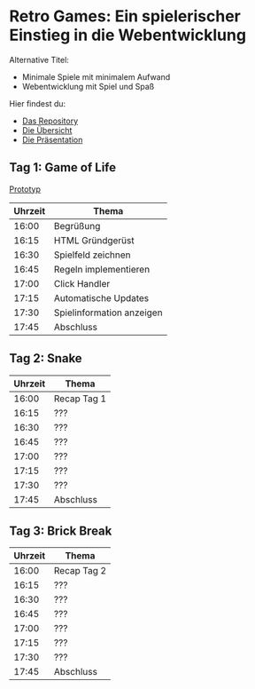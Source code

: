 # Retro Games: Ein spielerischer Einstieg in die Webentwicklung

Alternative Titel:
- Minimale Spiele mit minimalem Aufwand
- Webentwicklung mit Spiel und Spaß


Hier findest du:
- [Das Repository](https://github.com/RS-Software-Dev/workshop-mini-games)
- [Die Übersicht](https://rs-software-dev.github.io/workshop-mini-games)
- [Die Präsentation](https://rs-software-dev.github.io/workshop-mini-games/slides)


## Tag 1: Game of Life

[Prototyp](https://rs-software-dev.github.io/workshop-mini-games/01-game-of-life.html)

| Uhrzeit | Thema |
|-------|-----------|
| 16:00 | Begrüßung |
| 16:15 | HTML Gründgerüst |
| 16:30 | Spielfeld zeichnen |
| 16:45 | Regeln implementieren |
| 17:00 | Click Handler |
| 17:15 | Automatische Updates |
| 17:30 | Spielinformation anzeigen |
| 17:45 | Abschluss |

## Tag 2: Snake

| Uhrzeit | Thema |
|-------|-----------|
| 16:00 | Recap Tag 1 |
| 16:15 | ??? |
| 16:30 | ??? |
| 16:45 | ??? |
| 17:00 | ??? |
| 17:15 | ??? |
| 17:30 | ??? |
| 17:45 | Abschluss |

## Tag 3: Brick Break

| Uhrzeit | Thema |
|-------|-----------|
| 16:00 | Recap Tag 2 |
| 16:15 | ??? |
| 16:30 | ??? |
| 16:45 | ??? |
| 17:00 | ??? |
| 17:15 | ??? |
| 17:30 | ??? |
| 17:45 | Abschluss |